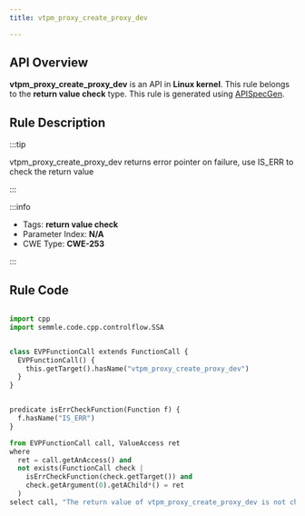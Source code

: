 ```yaml
---
title: vtpm_proxy_create_proxy_dev

---
```



## API Overview
**vtpm_proxy_create_proxy_dev** is an API in **Linux kernel**. This rule belongs to the **return value check** type. This rule is generated using [APISpecGen](../../tools/APISpecGen).
## Rule Description

:::tip

vtpm_proxy_create_proxy_dev returns error pointer on failure, use IS_ERR to check the return value

:::

:::info

- Tags: **return value check**
- Parameter Index: **N/A**
- CWE Type: **CWE-253**

:::

## Rule Code
```python

import cpp
import semmle.code.cpp.controlflow.SSA


class EVPFunctionCall extends FunctionCall {
  EVPFunctionCall() {
    this.getTarget().hasName("vtpm_proxy_create_proxy_dev")
  }
}


predicate isErrCheckFunction(Function f) {
  f.hasName("IS_ERR") 
}

from EVPFunctionCall call, ValueAccess ret
where
  ret = call.getAnAccess() and
  not exists(FunctionCall check |
    isErrCheckFunction(check.getTarget()) and
    check.getArgument(0).getAChild*() = ret
  )
select call, "The return value of vtpm_proxy_create_proxy_dev is not checked with IS_ERR."
    
```